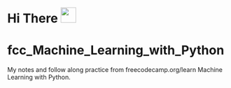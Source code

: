 # **Hi** There <img src="https://raw.githubusercontent.com/iampavangandhi/iampavangandhi/master/gifs/Hi.gif" width="35px">

# fcc_Machine_Learning_with_Python
My notes and follow along practice from freecodecamp.org/learn Machine Learning with Python.
